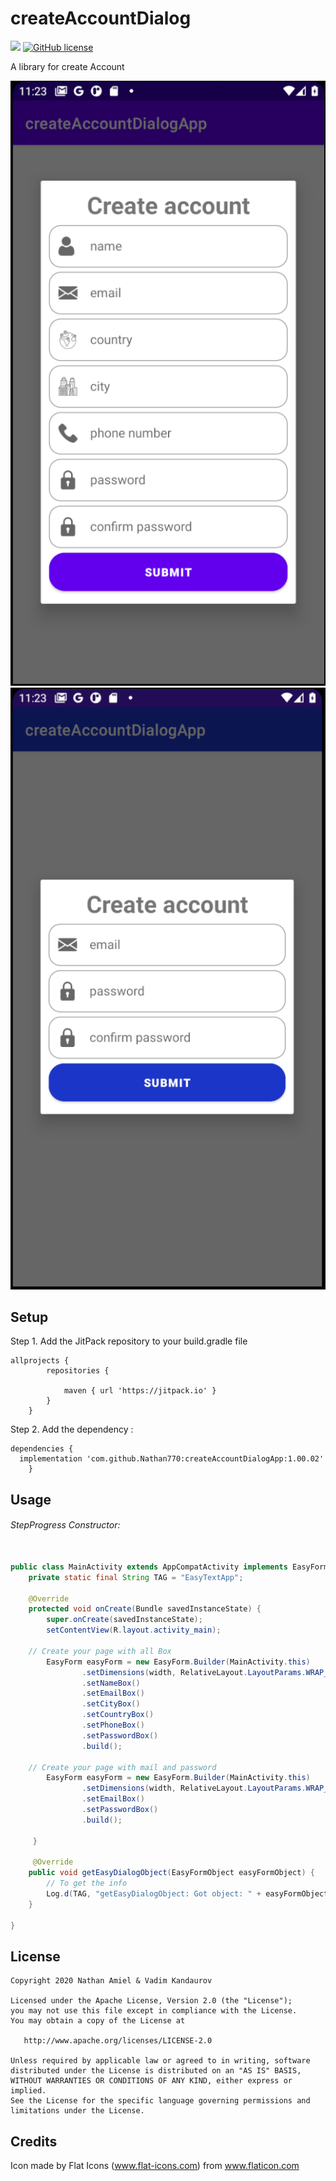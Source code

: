 # createAccountDialog

[![](https://jitpack.io/v/Nathan770/createAccountDialogApp.svg)](https://jitpack.io/#Nathan770/createAccountDialogApp)
[![GitHub license](https://img.shields.io/github/license/Nathan770/createAccountDialogApp)](https://github.com/Nathan770/createAccountDialogApp/blob/master/LICENSE)

A library for create Account

<img src="https://github.com/Nathan770/createAccountDialogApp/blob/master/createcountAll.png"  width="512">
<img src="https://github.com/Nathan770/createAccountDialogApp/blob/master/createcountMail.png"  width="512">


## Setup 

Step 1. Add the JitPack repository to your build.gradle file
```
allprojects {
		repositories {
		
			maven { url 'https://jitpack.io' }
		}
	}
```

Step 2. Add the dependency :
```
dependencies {
  implementation 'com.github.Nathan770:createAccountDialogApp:1.00.02'
	}
```

## Usage

###### StepProgress Constructor:
```java

public class MainActivity extends AppCompatActivity implements EasyFormSubmitListener {
    private static final String TAG = "EasyTextApp";

    @Override
    protected void onCreate(Bundle savedInstanceState) {
        super.onCreate(savedInstanceState);
        setContentView(R.layout.activity_main);
	
	// Create your page with all Box
		EasyForm easyForm = new EasyForm.Builder(MainActivity.this)
                .setDimensions(width, RelativeLayout.LayoutParams.WRAP_CONTENT)
                .setNameBox()
                .setEmailBox()
                .setCityBox()
                .setCountryBox()
                .setPhoneBox()
                .setPasswordBox()
                .build();
		
	// Create your page with mail and password
		EasyForm easyForm = new EasyForm.Builder(MainActivity.this)
                .setDimensions(width, RelativeLayout.LayoutParams.WRAP_CONTENT)
                .setEmailBox()
                .setPasswordBox()
                .build();
     
     }
     
     @Override
    public void getEasyDialogObject(EasyFormObject easyFormObject) {
    	// To get the info
        Log.d(TAG, "getEasyDialogObject: Got object: " + easyFormObject.toString());
    }
     
}     		
```
## License

    Copyright 2020 Nathan Amiel & Vadim Kandaurov

    Licensed under the Apache License, Version 2.0 (the "License");
    you may not use this file except in compliance with the License.
    You may obtain a copy of the License at

       http://www.apache.org/licenses/LICENSE-2.0

    Unless required by applicable law or agreed to in writing, software
    distributed under the License is distributed on an "AS IS" BASIS,
    WITHOUT WARRANTIES OR CONDITIONS OF ANY KIND, either express or implied.
    See the License for the specific language governing permissions and
    limitations under the License.

## Credits

Icon made by Flat Icons (www.flat-icons.com) from www.flaticon.com

